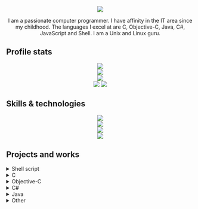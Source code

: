 <div align="center">
  <img src="https://readme-typing-svg.herokuapp.com?font=Fira+Code&weight=500&size=40&pause=1000&color=F7C213&center=true&vCenter=true&width=560&height=70&lines=Hello%21+I%27m+Matheus%21+%F0%9F%91%8B">
</div>

<p align="center">
I am a passionate computer programmer. I have affinity in the IT area since my childhood. The languages I excel at are C, Objective-C, Java, C#, JavaScript and Shell. I am a Unix and Linux guru.
</p>

## Profile stats
<div align="center">
  <img src="http://github-profile-summary-cards.vercel.app/api/cards/profile-details?username=Krush206&theme=slateorange" />
</div>

<div align="center">
  <img src="https://github-readme-stats.vercel.app/api/top-langs/?username=Krush206&langs_count=5&theme=great-gatsby">
</div>

<div align="center">
  <img src="https://github-readme-streak-stats.herokuapp.com?user=Krush206&theme=rising-sun&hide_border=true" />
</div>
  
<div align="center">
  <img src="http://github-profile-summary-cards.vercel.app/api/cards/stats?username=Krush206&theme=slateorange" />
  <img src="http://github-profile-summary-cards.vercel.app/api/cards/most-commit-language?username=Krush206&theme=slateorange" />
</div>

## Skills & technologies
<div align="center">
  <img src="https://img.shields.io/badge/Languages:-orange" />
</div>

<div align="center">
  <img src="https://skillicons.dev/icons?i=c,java,bash,html,css,javascript" />
</div>

<div align="center">
  <img src="https://img.shields.io/badge/Development:-orange" />
</div>

<div align="center">
  <img src="https://skillicons.dev/icons?i=git,vim" /> 
</div>

## Projects and works
<details>
  <summary>Shell script</summary>

  [Minecraft Shell - Shell (Bash and Csh) scripts for Minecraft dedicated servers, based on a RCON reimplementation.](https://github.com/Krush206/minecraft-shell)

  [Soldat Shell - Shell (Bash and Csh) scripts for Soldat dedicated servers.](https://github.com/Krush206/soldat-shell)

  [Install the Fedora and Ubuntu Linux kernel to any Linux distribution.](https://github.com/Krush206/multi-kernel-installer)

  [A C Shell script that generates SIOCONS script for Net Yaroze games.](https://github.com/Krush206/net-yaroze-scriptgen)

  [A password-based Shell script for remote access.](https://github.com/Krush206/socat-remote-access)

  [A Shell script to generate random strings.](https://gist.github.com/Krush206/e680cbc86fbf2149d3b6cc43f07785c0)

  [A true `gksu` Shell script replacement.](https://gist.github.com/Krush206/bb2e6ce50b2100f0cfdacacc9c3c2d01)

  [A C Shell script to verify which users you follow don't follow you back.](https://github.com/Krush206/github-mutual-follow)
</details>

<details>
  <summary>C</summary>

  [Maintenance on GLtron 0.53 and 0.59.](https://github.com/Krush206/gltron-old)

  [The original C Shell with added functions support.](https://github.com/Krush206/3bsd-csh)

  [Linux kernel 3.4 with ZRAM for Samsung Galaxy Win Duos/Samsung Galaxy Grand Quattro.](https://github.com/Krush206/kernel_samsung_i8552)

  [Linux kernel 3.4 with ZRAM and upgraded ext4 driver for Allwinner devices.](https://github.com/Krush206/linux-sunxi)

  [PS3 Remote Gamepad - Control your PlayStation 3 remotely.](https://github.com/Krush206/ps3-remote-gamepad/tree/c)

  [Patched tools for Net Yaroze (PlayStation) development on Linux.](https://github.com/Krush206/net-yaroze-linux)

  [Maintenance on Paintball Party.](https://github.com/Krush206/Paintball-Party)

  [Introduce functions support for TENEX C Shell.](https://github.com/tcsh-org/tcsh/pull/77)

  [The original Shell from Version 6 UNIX adjusted for modern systems.](https://github.com/Krush206/v6sh)
</details>

<details>
  <summary>Objective-C</summary>

  [A basic command interpreter. (For teaching purposes.)](https://github.com/Krush206/mysh/tree/objc)

  [PS3 Remote Gamepad - Control your PlayStation 3 remotely.](https://github.com/Krush206/ps3-remote-gamepad/tree/objc)
</details>

<details>
  <summary>C#</summary>

  [A basic command interpreter. (For teaching purposes.)](https://github.com/Krush206/mysh/tree/c#)
</details>

<details>
  <summary>Java</summary>

  [A basic command interpreter. (For teaching purposes.)](https://github.com/Krush206/mysh/tree/java)
</details>

<details>
  <summary>Other</summary>

  [n2n binaries for Linux (GNU libc and Bionic libc), FreeBSD and Windows.](https://github.com/Krush206/n2n/releases)

  [Static binaries for Android.](https://github.com/Krush206/android-binaries)

  [C Shell supports command substitution nesting.](https://github.com/tcsh-org/tcsh/pull/50)

  [Source code for missing Window Maker dockapps.](https://github.com/window-maker/dockapps/issues/30)

  [Use your Android device's microphone on your Linux desktop.](https://github.com/termux/termux-app/issues/1448#issuecomment-906619535)

  [GeekCord - A fork and continuation of SmartCord and GooseMod Untethered.](https://github.com/Krush206/GeekCord)
</details>
